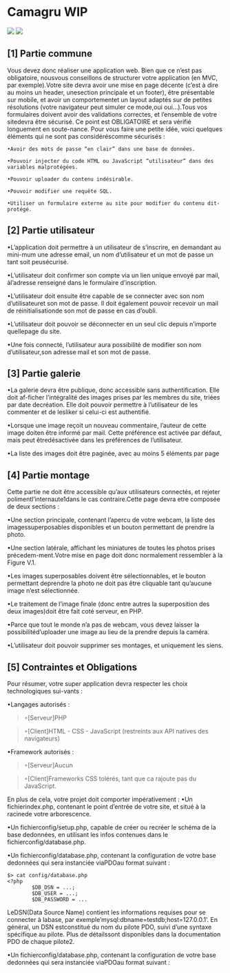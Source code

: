 # Camagru  WIP

<img src="/readme_img/img.png" />
<img src="/readme_img/img1.png" />

## [1]  Partie commune

Vous devez donc réaliser une application web. Bien que ce n’est pas obligatoire, nousvous conseillons de structurer votre application (en MVC, par exemple).Votre site devra avoir une mise en page décente (c’est à dire au moins un header, unesection principale et un footer), être présentable sur mobile, et avoir un comportementet un layout adaptés sur de petites résolutions (votre navigateur peut simuler ce mode,oui oui...).Tous vos formulaires doivent avoir des validations correctes, et l’ensemble de votre sitedevra être sécurisé. Ce point est OBLIGATOIRE et sera vérifié longuement en soute-nance. Pour vous faire une petite idée, voici quelques éléments qui ne sont pas considéréscomme sécurisés :


`•Avoir des mots de passe “en clair” dans une base de données.`

`•Pouvoir injecter du code HTML ou JavaScript “utilisateur” dans des variables malprotégées.`

`•Pouvoir uploader du contenu indésirable.`

`•Pouvoir modifier une requête SQL.`

`•Utiliser un formulaire externe au site pour modifier du contenu dit-protégé.`



## [2]  Partie utilisateur

•L’application doit permettre à un utilisateur de s’inscrire, en demandant au mini-mum une adresse email, un nom d’utilisateur et un mot de passe un tant soit peusécurisé.

•L’utilisateur doit confirmer son compte via un lien unique envoyé par mail, àl’adresse renseigné dans le formulaire d’inscription.

•L’utilisateur doit ensuite être capable de se connecter avec son nom d’utilisateuret son mot de passe. Il doit également pouvoir recevoir un mail de réinitialisationde son mot de passe en cas d’oubli.

•L’utilisateur doit pouvoir se déconnecter en un seul clic depuis n’importe quellepage du site.

•Une fois connecté, l’utilisateur aura possibilité de modifier son nom d’utilisateur,son adresse mail et son mot de passe.



## [3]  Partie galerie

•La galerie devra être publique, donc accessible sans authentification. Elle doit af-ficher l’intégralité des images prises par les membres du site, triées par date decréation. Elle doit pouvoir permettre à l’utilisateur de les commenter et de lesliker si celui-ci est authentifié.

•Lorsque une image reçoit un nouveau commentaire, l’auteur de cette image doiten être informé par mail. Cette préférence est activée par défaut, mais peut êtredésactivée dans les préférences de l’utilisateur.

•La liste des images doit être paginée, avec au moins 5 éléments par page


## [4]  Partie montage

Cette partie ne doit être accessible qu’aux utilisateurs connectés, et rejeter polimentl’internaute1dans le cas contraire.Cette page devra etre composée de deux sections :

•Une section principale, contenant l’apercu de votre webcam, la liste des imagessuperposables disponibles et un bouton permettant de prendre la photo.

•Une section latérale, affichant les miniatures de toutes les photos prises précedem-ment.Votre mise en page doit donc normalement ressembler à la Figure V.1.

•Les images superposables doivent être sélectionnables, et le bouton permettant deprendre la photo ne doit pas être cliquable tant qu’aucune image n’est sélectionnée.

•Le traitement de l’image finale (donc entre autres la superposition des deux images)doit être fait coté serveur, en PHP.

•Parce que tout le monde n’a pas de webcam, vous devez laisser la possibilitéd’uploader une image au lieu de la prendre depuis la caméra.

•L’utilisateur doit pouvoir supprimer ses montages, et uniquement les siens.


## [5] Contraintes et Obligations

Pour résumer, votre super application devra respecter les choix technologiques sui-vants :

•Langages autorisés :

> ◦[Serveur]PHP

> ◦[Client]HTML - CSS - JavaScript (restreints aux API natives des navigateurs) 

•Framework autorisés :

> ◦[Serveur]Aucun

> ◦[Client]Frameworks CSS tolérés, tant que ca rajoute pas du JavaScript.

En plus de cela, votre projet doit comporter impérativement :
•Un fichierindex.php, contenant le point d’entrée de votre site, et situé à la racinede votre arborescence.

•Un fichierconfig/setup.php, capable de créer ou recréer le schéma de la base dedonnées, en utilisant les infos contenues dans le fichierconfig/database.php.

•Un fichierconfig/database.php, contenant la configuration de votre base dedonnées qui sera instanciée viaPDOau format suivant :
```
$> cat config/database.php
<?php
        $DB_DSN = ...;
        $DB_USER = ...;
        $DB_PASSWORD = ...
```

LeDSN(Data Source Name) contient les informations requises pour se connecter à labase, par exemple’mysql:dbname=testdb;host=127.0.0.1’. En général, un DSN estconstitué du nom du pilote PDO, suivi d’une syntaxe spécifique au pilote. Plus de détailssont disponibles dans la documentation PDO de chaque pilote2.



•Un fichierconfig/database.php, contenant la configuration de votre base dedonnées qui sera instanciée viaPDOau format suivant :
